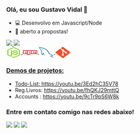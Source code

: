 ### Olá, eu sou Gustavo Vidal 👋


- 💻 Desenvolvo em Javascript/Node
- 🔭 aberto a propostas!

<div>
  <a href="https://github.com/Gustavo7Vidal">
  <img height="180em" src="https://github-readme-stats.vercel.app/api?username=Gustavo7Vidal&show_icons=true&theme=dark&include_all_commits=true&count_private=true"/>
  <img height="180em" src="https://github-readme-stats.vercel.app/api/top-langs/?username=Gustavo7Vidal&layout=compact&langs_count=6&theme=dark"/>
</div>
 <div>
  <img align="center" alt="NodeJS" height="30" width="40" src="https://raw.githubusercontent.com/devicons/devicon/master/icons/nodejs/nodejs-original.svg">
  <img align="center" alt="NPM" height="30" width="40" src="https://raw.githubusercontent.com/devicons/devicon/master/icons/npm/npm-original-wordmark.svg">
  <img align="center" alt="NPM" height="30" width="40" src="https://raw.githubusercontent.com/devicons/devicon/master/icons/mysql/mysql-original.svg">
  <img align="center" alt="NPM" height="30" width="40" src="https://raw.githubusercontent.com/devicons/devicon/master/icons/git/git-original.svg">
 </div>

### Demos de projetos:

- Todo-List: https://youtu.be/3Ed2hC35V78
- Reg.Livros: https://youtu.be/fhQKJ29mttQ
- Accounts : https://youtu.be/9cTr9pS6W8k

### Entre em contato comigo nas redes abaixo!
 
<div> 
  <a href="https://www.instagram.com/vidal_guh7/" target="_blank"><img src="https://img.shields.io/badge/-Instagram-%23E4405F?style=for-the-badge&logo=instagram&logoColor=white" target="_blank"></a>
  <a href = "mailto:vidal47pro@gmail.com"><img src="https://img.shields.io/badge/-Gmail-%23333?style=for-the-badge&logo=gmail&logoColor=white" target="_blank"></a>
  <a href="https://www.linkedin.com/in/gustavo-vidal-1110a7219/" target="_blank"><img src="https://img.shields.io/badge/-LinkedIn-%230077B5?style=for-the-badge&logo=linkedin&logoColor=white" target="_blank"></a> 
 
